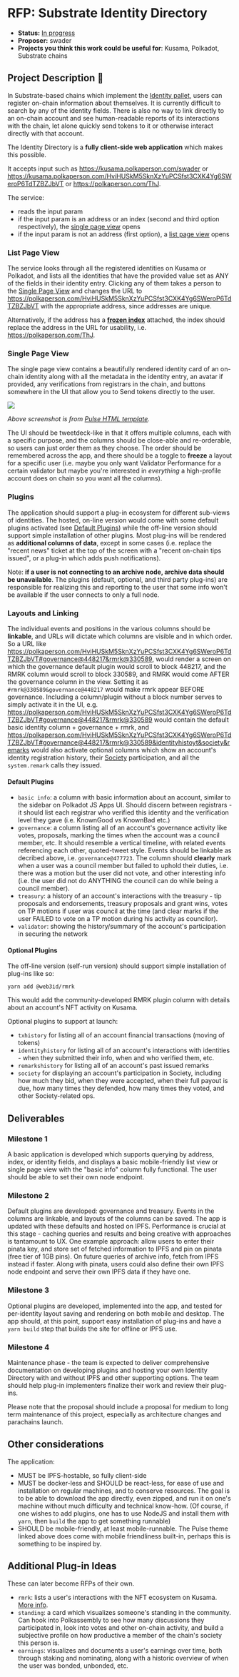 # RFP: Substrate Identity Directory

* **Status:** [In progress](https://github.com/w3f/Grants-Program/pull/255)
* **Proposer:** swader
* **Projects you think this work could be useful for**: Kusama, Polkadot, Substrate chains

## Project Description :page_facing_up: 

In Substrate-based chains which implement the [Identity pallet](https://github.com/paritytech/substrate/tree/master/frame/identity), users can register on-chain information about themselves. It is currently difficult to search by any of the identity fields. There is also no way to link directly to an on-chain account and see human-readable reports of its interactions with the chain, let alone quickly send tokens to it or otherwise interact directly with that account.

The Identity Directory is a **fully client-side web application** which makes this possible.

It accepts input such as https://kusama.polkaperson.com/swader or https://kusama.polkaperson.com/HviHUSkM5SknXzYuPCSfst3CXK4Yg6SWeroP6TdTZBZJbVT or https://polkaperson.com/ThJ.

The service:

- reads the input param
- if the input param is an address or an index (second and third option respectively), the [single page view](#single-page-view) opens
- if the input param is not an address (first option), a [list page view](#list-page-view) opens

### List Page View

The service looks through all the registered identities on Kusama or Polkadot, and lists all the identities that have the provided value set as ANY of the fields in their identity entry. Clicking any of them takes a person to the [Single Page View](#single-page-view) and changes the URL to https://polkaperson.com/HviHUSkM5SknXzYuPCSfst3CXK4Yg6SWeroP6TdTZBZJbVT with the appropriate address, since addresses are unique.

Alternatively, if the address has a [**frozen index**](https://wiki.polkadot.network/docs/en/learn-accounts#indices) attached, the index should replace the address in the URL for usability, i.e. https://polkaperson.com/ThJ.

### Single Page View

The single page view contains a beautifully rendered identity card of an on-chain identity along with all the metadata in the identity entry, an avatar if provided, any verifications from registrars in the chain, and buttons somewhere in the UI that allow you to Send tokens directly to the user. 

![](https://i.imgur.com/PpQy855.jpg)

*Above screenshot is from [Pulse HTML template](https://themeforest.net/item/pulse-personal-academic-vcard-template/10654629).*

The UI should be tweetdeck-like in that it offers multiple columns, each with a specific purpose, and the columns should be close-able and re-orderable, so users can just order them as they choose. The order should be remembered across the app, and there should be a toggle to **freeze** a layout for a specific user (i.e. maybe you only want Validator Performance for a certain validator but maybe you're interested in *everything* a high-profile account does on chain so you want all the columns).

### Plugins

The application should support a plug-in ecosystem for different sub-views of identities. The hosted, on-line version would come with some default plugins activated (see [Default Plugins](#default-plugins)) while the off-line version should support simple installation of other plugins. Most plug-ins will be rendered as **additional columns of data**, except in some cases (i.e. replace the "recent news" ticket at the top of the screen with a "recent on-chain tips issued", or a plug-in which adds push notifications).

Note: **if a user is not connecting to an archive node, archive data should be unavailable**. The plugins (default, optional, and third party plug-ins) are responsible for realizing this and reporting to the user that some info won't be available if the user connects to only a full node.

### Layouts and Linking

The individual events and positions in the various columns should be **linkable**, and URLs will dictate which columns are visible and in which order. So a URL like https://polkaperson.com/HviHUSkM5SknXzYuPCSfst3CXK4Yg6SWeroP6TdTZBZJbVT#governance@448217&rmrk@330589, would render a screen on which the governance default plugin would scroll to block 448217, and the RMRK column would scroll to block 330589, and RMRK would come AFTER the governance column in the view. Setting it as `#rmrk@330589&governance@448217` would make rmrk appear BEFORE governance. Including a column/plugin without a block number serves to simply activate it in the UI, e.g. https://polkaperson.com/HviHUSkM5SknXzYuPCSfst3CXK4Yg6SWeroP6TdTZBZJbVT#governance@448217&rmrk@330589 would contain the default basic identity column + governance + rmrk, and https://polkaperson.com/HviHUSkM5SknXzYuPCSfst3CXK4Yg6SWeroP6TdTZBZJbVT#governance@448217&rmrk@330589&identityhistoyt&society&remarks would also activate optional columns which show an account's identity registration history, their [Society](https://guide.kusama.network/docs/en/maintain-guides-society-kusama) participation, and all the `system.remark` calls they issued.

#### Default Plugins

- `basic info`: a column with basic information about an account, similar to the sidebar on Polkadot JS Apps UI. Should discern between registrars - it should list each registrar who verified this identity and the verification level they gave (i.e. KnownGood vs KnownBad etc.)
- `governance`: a column listing all of an account's governance activity like votes, proposals, marking the times when the account was a council member, etc. It should resemble a vertical timeline, with related events referencing each other, quoted-tweet style. Events should be linkable as decribed above, i.e. `governance@477723`. The column should **clearly** mark when a user was a council member but failed to uphold their duties, i.e. there was a motion but the user did not vote, and other interesting info (i.e. the user did not do ANYTHING the council can do while being a council member).
- `treasury`: a history of an account's interactions with the treasury - tip proposals and endorsements, treasury proposals and grant wins, votes on TP motions if user was council at the time (and clear marks if the user FAILED to vote on a TP motion during his activity as councilor).
- `validator`: showing the history/summary of the account's participation in securing the network
#### Optional Plugins

The off-line version (self-run version) should support simple installation of plug-ins like so:

```bash=
yarn add @web3id/rmrk
```

This would add the community-developed RMRK plugin column with details about an account's NFT activity on Kusama.

Optional plugins to support at launch:

- `txhistory` for listing all of an account financial transactions (moving of tokens)
- `identityhistory` for listing all of an account's interactions with identities - when they submitted their info, when and who verified them, etc.
- `remarkshistory` for listing all of an account's past issued remarks
- `society` for displaying an account's participation in Society, including how much they bid, when they were accepted, when their full payout is due, how many times they defended, how many times they voted, and other Society-related ops.

## Deliverables

### Milestone 1

A basic application is developed which supports querying by address, index, or identity fields, and displays a basic mobile-friendly list view or single page view with the "basic info" column fully functional. The user should be able to set their own node endpoint.

### Milestone 2

Default plugins are developed: governance and treasury. Events in the columns are linkable, and layouts of the columns can be saved. The app is updated with these defaults and hosted on IPFS. Performance is crucial at this stage - caching queries and results and being creative with approaches is tantamount to UX. One example approach: allow users to enter their pinata key, and store set of fetched information to IPFS and pin on pinata (free tier of 1GB pins). On future queries of archive info, fetch from IPFS instead if faster. Along with pinata, users could also define their own IPFS node endpoint and serve their own IPFS data if they have one.

### Milestone 3

Optional plugins are developed, implemented into the app, and tested for per-identity layout saving and rendering on both mobile and desktop. The app should, at this point, support easy installation of plug-ins and have a `yarn build` step that builds the site for offline or IPFS use.

### Milestone 4

Maintenance phase - the team is expected to deliver comprehensive documentation on developing plugins and hosting your own Identity Directory with and without IPFS and other supporting options. The team should help plug-in implementers finalize their work and review their plug-ins.

Please note that the proposal should include a proposal for medium to long term maintenance of this project, especially as architecture changes and parachains launch.

## Other considerations

The application:

- MUST be IPFS-hostable, so fully client-side
- MUST be docker-less and SHOULD be react-less, for ease of use and installation on regular machines, and to conserve resources. The goal is to be able to download the app directly, even zipped, and run it on one's machine without much difficulty and technical know-how. (Of course, if one wishes to add plugins, one has to use NodeJS and install them with `yarn`, then `build` the app to get something runnable)
- SHOULD be mobile-friendly, at least mobile-runnable. The Pulse theme linked above does come with mobile friendliness built-in, perhaps this is something to be inspired by.

## Additional Plug-in Ideas

These can later become RFPs of their own.

- `rmrk`: lists a user's interactions with the NFT ecosystem on Kusama. [More info](https://rmrk.app).
- `standing`: a card which visualizes someone's standing in the community. Can hook into Polkassembly to see how many discussions they participated in, look into votes and other on-chain activity, and build a subjective profile on how productive a member of the chain's society this person is.
- `earnings`: visualizes and documents a user's earnings over time, both through staking and nominating, along with a historic overview of when the user was bonded, unbonded, etc.
